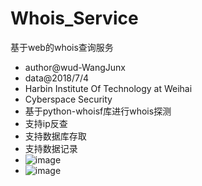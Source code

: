 # Whois_Service
基于web的whois查询服务
* author@wud-WangJunx
* data@2018/7/4
* Harbin Institute Of Technology at Weihai
* Cyberspace Security
* 基于python-whoisf库进行whois探测
* 支持ip反查
* 支持数据库存取
* 支持数据记录
* ![image](https://github.com/WangJunx/Whois-Service/blob/master/show.png)
* ![image](https://github.com/WangJunx/Whois-Service/blob/master/index.png)
